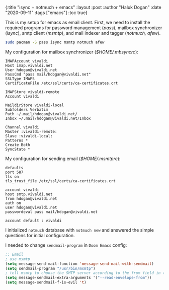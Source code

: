 {:title "isync + notmuch + emacs"
 :layout :post
 :author "Haluk Dogan"
 :date "2020-09-11"
 :tags  ["emacs"]
 :toc true}

This is my setup for emacs as email client. First, we need to install the required programs for password management (*pass*), mailbox synchronizer (*isync*), smtp client (*msmtp*), and mail indexer and tagger (*notmuch, afew*).

```bash
sudo pacman -S pass isync msmtp notmuch afew
```

My configuration for mailbox synchronizer (*$HOME/.mbsyncrc*):

```plaintext
IMAPAccount vivaldi
Host imap.vivaldi.net
User hdogan@vivaldi.net
PassCmd "pass mail/hdogan@vivaldi.net"
SSLType IMAPS
CertificateFile /etc/ssl/certs/ca-certificates.crt

IMAPStore vivaldi-remote
Account vivaldi

MaildirStore vivaldi-local
Subfolders Verbatim
Path ~/.mail/hdogan@vivaldi.net/
Inbox ~/.mail/hdogan@vivaldi.net/Inbox

Channel vivaldi
Master :vivaldi-remote:
Slave :vivaldi-local:
Patterns *
Create Both
SyncState *
```

My configuration for sending email (*$HOME/.msmtprc*):

```plaintext
defaults
port 587
tls on
tls_trust_file /etc/ssl/certs/ca-certificates.crt

account vivaldi
host smtp.vivaldi.net
from hdogan@vivaldi.net
auth on
user hdogan@vivaldi.net
passwordeval pass mail/hdogan@vivaldi.net

account default : vivaldi
```

I initialized `notmuch` database with `notmuch new` and answered the simple questions for initial configuration.

I needed to change `sendmail-program` in `Doom Emacs` config:
```lisp
;; Email
; use msmtp
(setq message-send-mail-function 'message-send-mail-with-sendmail)
(setq sendmail-program "/usr/bin/msmtp")
; tell msmtp to choose the SMTP server according to the from field in the outgoing email
(setq message-sendmail-extra-arguments '("--read-envelope-from"))
(setq message-sendmail-f-is-evil 't)
```
